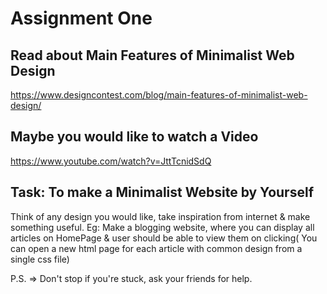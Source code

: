 # Assignment One

## Read about Main Features of Minimalist Web Design
https://www.designcontest.com/blog/main-features-of-minimalist-web-design/

## Maybe you would like to watch a Video
https://www.youtube.com/watch?v=JttTcnidSdQ

## Task: To make a Minimalist Website by Yourself
Think of any design you would like, take inspiration from internet & make something useful.
Eg: Make a blogging website, where you can display all articles on HomePage & user should be able to view them on clicking( You can open a new html page for each article with common design from a single css file)

P.S. => Don't stop if you're stuck, ask your friends for help.